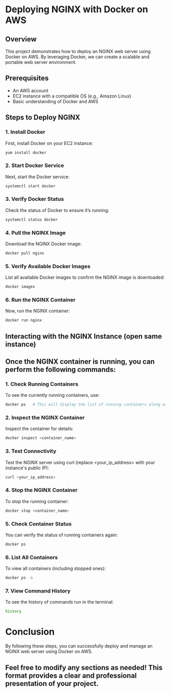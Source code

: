# Deploying NGINX with Docker on AWS

## Overview

This project demonstrates how to deploy an NGINX web server using Docker on AWS. By leveraging Docker, we can create a scalable and portable web server environment.

## Prerequisites

- An AWS account
- EC2 instance with a compatible OS (e.g., Amazon Linux)
- Basic understanding of Docker and AWS

## Steps to Deploy NGINX

### 1. Install Docker

First, install Docker on your EC2 instance:

```bash
yum install docker
```

### 2. Start Docker Service

Next, start the Docker service:

```bash
systemctl start docker
```

### 3. Verify Docker Status

Check the status of Docker to ensure it’s running:

```bash
systemctl status docker
```

### 4. Pull the NGINX Image

Download the NGINX Docker image:

```bash
docker pull nginx
```

### 5. Verify Available Docker Images

List all available Docker images to confirm the NGINX image is downloaded:

```bash
docker images
```

### 6. Run the NGINX Container

Now, run the NGINX container:

```bash
docker run nginx
```

## Interacting with the NGINX Instance (open same instance)

## Once the NGINX container is running, you can perform the following commands:

### 1. Check Running Containers

To see the currently running containers, use:

```bash
docker ps   # This will display the list of running containers along with their names and IDs.
```

### 2. Inspect the NGINX Container

Inspect the container for details:

```bash
docker inspect <container_name>
```

### 3. Test Connectivity

Test the NGINX server using curl (replace <your_ip_address> with your instance's public IP):

```bash
curl <your_ip_address>
```

### 4. Stop the NGINX Container

To stop the running container:

```bash
docker stop <container_name>
```

### 5. Check Container Status

You can verify the status of running containers again:

```bash
docker ps
```

### 6. List All Containers

To view all containers (including stopped ones):

```bash
docker ps -a
```

### 7. View Command History

To see the history of commands run in the terminal:

```bash
history
```

# Conclusion
By following these steps, you can successfully deploy and manage an NGINX web server using Docker on AWS. 


## Feel free to modify any sections as needed! This format provides a clear and professional presentation of your project.















